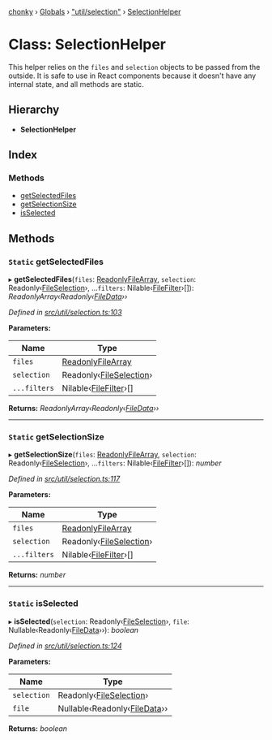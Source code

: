 [chonky](../README.md) › [Globals](../globals.md) › ["util/selection"](../modules/_util_selection_.md) › [SelectionHelper](_util_selection_.selectionhelper.md)

# Class: SelectionHelper

This helper relies on the `files` and `selection` objects to be passed from the
outside. It is safe to use in React components because it doesn't have any
internal state, and all methods are static.

## Hierarchy

* **SelectionHelper**

## Index

### Methods

* [getSelectedFiles](_util_selection_.selectionhelper.md#static-getselectedfiles)
* [getSelectionSize](_util_selection_.selectionhelper.md#static-getselectionsize)
* [isSelected](_util_selection_.selectionhelper.md#static-isselected)

## Methods

### `Static` getSelectedFiles

▸ **getSelectedFiles**(`files`: [ReadonlyFileArray](../modules/_types_files_types_.md#readonlyfilearray), `selection`: Readonly‹[FileSelection](../interfaces/_types_selection_types_.fileselection.md)›, ...`filters`: Nilable‹[FileFilter](../modules/_types_files_types_.md#filefilter)›[]): *ReadonlyArray‹Readonly‹[FileData](../interfaces/_types_files_types_.filedata.md)››*

*Defined in [src/util/selection.ts:103](https://github.com/TimboKZ/Chonky/blob/2de2c80/src/util/selection.ts#L103)*

**Parameters:**

Name | Type |
------ | ------ |
`files` | [ReadonlyFileArray](../modules/_types_files_types_.md#readonlyfilearray) |
`selection` | Readonly‹[FileSelection](../interfaces/_types_selection_types_.fileselection.md)› |
`...filters` | Nilable‹[FileFilter](../modules/_types_files_types_.md#filefilter)›[] |

**Returns:** *ReadonlyArray‹Readonly‹[FileData](../interfaces/_types_files_types_.filedata.md)››*

___

### `Static` getSelectionSize

▸ **getSelectionSize**(`files`: [ReadonlyFileArray](../modules/_types_files_types_.md#readonlyfilearray), `selection`: Readonly‹[FileSelection](../interfaces/_types_selection_types_.fileselection.md)›, ...`filters`: Nilable‹[FileFilter](../modules/_types_files_types_.md#filefilter)›[]): *number*

*Defined in [src/util/selection.ts:117](https://github.com/TimboKZ/Chonky/blob/2de2c80/src/util/selection.ts#L117)*

**Parameters:**

Name | Type |
------ | ------ |
`files` | [ReadonlyFileArray](../modules/_types_files_types_.md#readonlyfilearray) |
`selection` | Readonly‹[FileSelection](../interfaces/_types_selection_types_.fileselection.md)› |
`...filters` | Nilable‹[FileFilter](../modules/_types_files_types_.md#filefilter)›[] |

**Returns:** *number*

___

### `Static` isSelected

▸ **isSelected**(`selection`: Readonly‹[FileSelection](../interfaces/_types_selection_types_.fileselection.md)›, `file`: Nullable‹Readonly‹[FileData](../interfaces/_types_files_types_.filedata.md)››): *boolean*

*Defined in [src/util/selection.ts:124](https://github.com/TimboKZ/Chonky/blob/2de2c80/src/util/selection.ts#L124)*

**Parameters:**

Name | Type |
------ | ------ |
`selection` | Readonly‹[FileSelection](../interfaces/_types_selection_types_.fileselection.md)› |
`file` | Nullable‹Readonly‹[FileData](../interfaces/_types_files_types_.filedata.md)›› |

**Returns:** *boolean*
